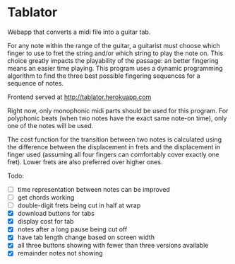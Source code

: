 # Tablator

Webapp that converts a midi file into a guitar tab.

For any note within the range of the guitar, a guitarist must choose which finger to use to fret the string and/or which string to play the note on. This choice greatly impacts the playability of the passage: an better fingering means an easier time playing. This program uses a dynamic programming algorithm to find the three best possible fingering sequences for a sequence of notes. 

Frontend served at http://tablator.herokuapp.com

Right now, only monophonic midi parts should be used for this program. For polyphonic beats (when two notes have the exact same note-on time), only one of the notes will be used.

The cost function for the transition between two notes is calculated using the difference between the displacement in frets and the displacement in finger used (assuming all four fingers can comfortably cover exactly one fret). Lower frets are also preferred over higher ones.

Todo:

- [ ] time representation between notes can be improved
- [ ] get chords working
- [ ] double-digit frets being cut in half at wrap
- [x] download buttons for tabs
- [x] display cost for tab
- [x] notes after a long pause being cut off
- [x] have tab length change based on screen width
- [x] all three buttons showing with fewer than three versions available
- [x] remainder notes not showing
